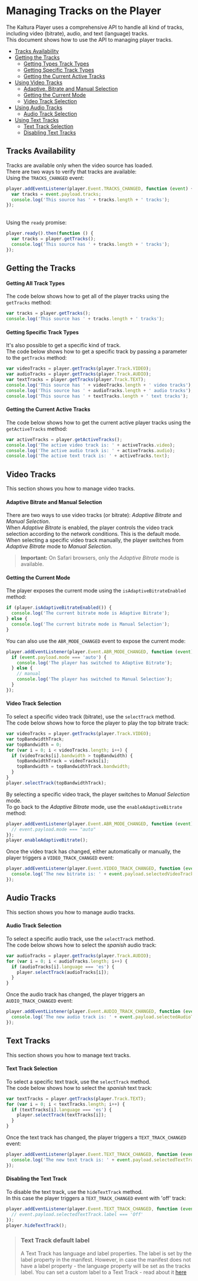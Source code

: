 # Managing Tracks on the Player

The Kaltura Player uses a comprehensive API to handle all kind of tracks, including video (bitrate), audio, and text (language) tracks.
<br>This document shows how to use the API to managing player tracks.

- [Tracks Availability](#tracks-availability)
- [Getting the Tracks](#getting-the-tracks)
  - [Getting Types Track Types](#getting-all-track-types)
  - [Getting Specific Track Types](#getting-specific-track-types)
  - [Getting the Current Active Tracks](#getting-the-current-active-tracks)
- [Using Video Tracks](#video-tracks)
  - [Adaptive, Bitrate and Manual Selection](#adaptive-bitrate-and-manual-selection)
  - [Getting the Current Mode](#getting-the-current-mode)
  - [Video Track Selection](#video-track-selection)
- [Using Audio Tracks](#audio-tracks)
  - [Audio Track Selection](#audio-track-selection)
- [Using Text Tracks](#text-tracks)
  - [Text Track Selection](#text-track-selection)
  - [Disabling Text Tracks](#disable-text-track)

## Tracks Availability

Tracks are available only when the video source has loaded.
<br>There are two ways to verify that tracks are available:
<br>Using the `TRACKS_CHANGED` event:

```javascript
player.addEventListener(player.Event.TRACKS_CHANGED, function (event) {
  var tracks = event.payload.tracks;
  console.log('This source has ' + tracks.length + ' tracks');
});
```

<br>Using the `ready` promise:

```javascript
player.ready().then(function () {
  var tracks = player.getTracks();
  console.log('This source has ' + tracks.length + ' tracks');
});
```

## Getting the Tracks

#### Getting All Track Types

The code below shows how to get all of the player tracks using the `getTracks` method:

```javascript
var tracks = player.getTracks();
console.log('This source has ' + tracks.length + ' tracks');
```

#### Getting Specific Track Types

It's also possible to get a specific kind of track.
<br>The code below shows how to get a specific track by passing a parameter to the `getTracks` method:

```javascript
var videoTracks = player.getTracks(player.Track.VIDEO);
var audioTracks = player.getTracks(player.Track.AUDIO);
var textTracks = player.getTracks(player.Track.TEXT);
console.log('This source has ' + videoTracks.length + ' video tracks');
console.log('This source has ' + audioTracks.length + ' audio tracks');
console.log('This source has ' + textTracks.length + ' text tracks');
```

#### Getting the Current Active Tracks

The code below shows how to get the current active player tracks using the `getActiveTracks` method:

```javascript
var activeTracks = player.getActiveTracks();
console.log('The active video track is: ' + activeTracks.video);
console.log('The active audio track is: ' + activeTracks.audio);
console.log('The active text track is: ' + activeTracks.text);
```

## Video Tracks

This section shows you how to manage video tracks.

#### Adaptive Bitrate and Manual Selection

There are two ways to use video tracks (or bitrate): _Adaptive Bitrate_ and _Manual Selection_.
<br>When _Adaptive Bitrate_ is enabled, the player controls the video track selection according to the network conditions. This is the default mode.
<br>When selecting a specific video track manually, the player switches from _Adaptive Bitrate_ mode to _Manual Selection_.

> **Important:** On Safari browsers, only the _Adaptive Bitrate_ mode is available.

#### Getting the Current Mode

The player exposes the current mode using the `isAdaptiveBitrateEnabled` method:

```javascript
if (player.isAdaptiveBitrateEnabled()) {
  console.log('The current bitrate mode is Adaptive Bitrate');
} else {
  console.log('The current bitrate mode is Manual Selection');
}
```

You can also use the `ABR_MODE_CHANGED` event to expose the current mode:

```javascript
player.addEventListener(player.Event.ABR_MODE_CHANGED, function (event) {
  if (event.payload.mode === 'auto') {
    console.log('The player has switched to Adaptive Bitrate');
  } else {
    // manual
    console.log('The player has switched to Manual Selection');
  }
});
```

#### Video Track Selection

To select a specific video track (bitrate), use the `selectTrack` method.
<br>The code below shows how to force the player to play the top bitrate track:

```javascript
var videoTracks = player.getTracks(player.Track.VIDEO);
var topBandwidthTrack;
var topBandwidth = 0;
for (var i = 0; i < videoTracks.length; i++) {
  if (videoTracks[i].bandwidth > topBandwidth) {
    topBandwidthTrack = videoTracks[i];
    topBandwidth = topBandwidthTrack.bandwidth;
  }
}
player.selectTrack(topBandwidthTrack);
```

By selecting a specific video track, the player switches to _Manual Selection_ mode.
<br>To go back to the _Adaptive Bitrate_ mode, use the `enableAdaptiveBitrate` method:

```javascript
player.addEventListener(player.Event.ABR_MODE_CHANGED, function (event) {
  // event.payload.mode === "auto"
});
player.enableAdaptiveBitrate();
```

Once the video track has changed, either automatically or manually, the player triggers a `VIDEO_TRACK_CHANGED` event:

```javascript
player.addEventListener(player.Event.VIDEO_TRACK_CHANGED, function (event) {
  console.log('The new bitrate is: ' + event.payload.selectedVideoTrack.bandwidth);
});
```

## Audio Tracks

This section shows you how to manage audio tracks.

#### Audio Track Selection

To select a specific audio track, use the `selectTrack` method.
<br>The code below shows how to select the _spanish_ audio track:

```javascript
var audioTracks = player.getTracks(player.Track.AUDIO);
for (var i = 0; i < audioTracks.length; i++) {
  if (audioTracks[i].language === 'es') {
    player.selectTrack(audioTracks[i]);
  }
}
```

Once the audio track has changed, the player triggers an `AUDIO_TRACK_CHANGED` event:

```javascript
player.addEventListener(player.Event.AUDIO_TRACK_CHANGED, function (event) {
  console.log('The new audio track is: ' + event.payload.selectedAudioTrack.label);
});
```

## Text Tracks

This section shows you how to manage text tracks.

#### Text Track Selection

To select a specific text track, use the `selectTrack` method.
<br>The code below shows how to select the _spanish_ text track:

```javascript
var textTracks = player.getTracks(player.Track.TEXT);
for (var i = 0; i < textTracks.length; i++) {
  if (textTracks[i].language === 'es') {
    player.selectTrack(textTracks[i]);
  }
}
```

Once the text track has changed, the player triggers a `TEXT_TRACK_CHANGED` event:

```javascript
player.addEventListener(player.Event.TEXT_TRACK_CHANGED, function (event) {
  console.log('The new text track is: ' + event.payload.selectedTextTrack.label);
});
```

#### Disabling the Text Track

To disable the text track, use the `hideTextTrack` method.
<br>In this case the player triggers a `TEXT_TRACK_CHANGED` event with 'off' track:

```javascript
player.addEventListener(player.Event.TEXT_TRACK_CHANGED, function (event) {
  // event.payload.selectedTextTrack.label === 'Off'
});
player.hideTextTrack();
```

> ### Text Track default label
>
> A Text Track has language and label properties. The label is set by the label property in the manifest.
> However, in case the manifest does not have a label property - the language property will be set as the tracks label.
> You can set a custom label to a Text Track - read about it [here](https://github.com/kaltura/playkit-js/blob/master/docs/configuration.md#configcustomlabels)
